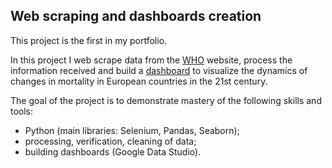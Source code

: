 ## Web scraping and dashboards creation

This project is the first in my portfolio.  

In this project I web scrape data from the [WHO](https://platform.who.int/mortality/themes/theme-details/MDB/all-causes) website, process the information received and build a [dashboard](https://lookerstudio.google.com/u/0/reporting/9401dde2-a509-4cf8-bac6-d483c9280549/page/p_962rte2a6c?s=gHN_Zzz2Zrc) to visualize the dynamics of changes in mortality in European countries in the 21st century.  

The goal of the project is to demonstrate mastery of the following skills and tools:
- Python (main libraries: Selenium, Pandas, Seaborn);
- processing, verification, cleaning of data;
- building dashboards (Google Data Studio).




